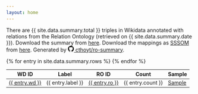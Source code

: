 ```yaml
---
layout: home
---
```

There are {{ site.data.summary.total }} triples in Wikidata annotated with relations
from the Relation Ontology (retrieved on {{ site.data.summary.date }}).
Download the summary from [here](https://github.com/cthoyt/ro-summary/raw/main/summary.tsv).
Download the mappings as [SSSOM](https://github.com/mapping-commons/SSSOM) from
[here](https://github.com/cthoyt/ro-summary/raw/main/ro_sssom.tsv).
Generated by <a href="https://github.com/cthoyt/ro-summary/blob/main/summarize.py">
<img src="github-icon.svg" height="16" />&nbsp;cthoyt/ro-summary</a>.

<table>
<thead>
<tr>
    <th>WD ID</th>
    <th>Label</th>
    <th>RO ID</th>
    <th>Count</th>
    <th>Sample</th>
</tr>
</thead>
<tbody>
{% for entry in site.data.summary.rows %}
    <tr>
        <td><a href="https://www.wikidata.org/wiki/Property:{{ entry.wd }}">{{ entry.wd }}</a></td>
        <td>{{ entry.label }}</td>
        <td>
            <a href="https://www.ebi.ac.uk/ols/ontologies/ro/properties?iri=http://purl.obolibrary.org/obo/{{ entry.ro }}">
                {{ entry.ro }}
            </a>
        </td>
        <td align="right">{{ entry.count }}</td>
        <td><a href="https://query.wikidata.org/#SELECT%20%3Fsubject%20%3FsubjectLabel%20%3Fobject%20%3FobjectLabel%20%0AWHERE%20%0A%7B%0A%20%20%3Fsubject%20wdt%3A{{ entry.wd }}%20%3Fobject.%0A%20%20SERVICE%20wikibase%3Alabel%20%7B%20bd%3AserviceParam%20wikibase%3Alanguage%20%22%5BAUTO_LANGUAGE%5D%2Cen%22.%20%7D%0A%7D%0ALIMIT%2010">Sample</a></td>
    </tr>
{% endfor %}
</tbody>
</table>
